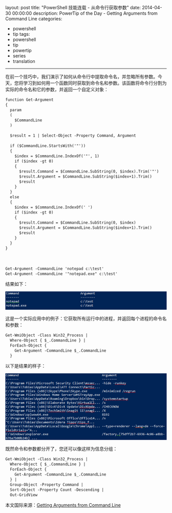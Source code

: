 ﻿layout: post
title: "PowerShell 技能连载 - 从命令行获取参数"
date: 2014-04-30 00:00:00
description: PowerTip of the Day - Getting Arguments from Command Line
categories:
- powershell
- tip
tags:
- powershell
- tip
- powertip
- series
- translation
---
在前一个技巧中，我们演示了如何从命令行中提取命令名，并忽略所有参数。今天，您将学习到如何用一个函数同时获取到命令名和参数。该函数将命令行分割为实际的命令名和它的参数，并返回一个自定义对象：

    function Get-Argument
    {
      param
      (
        $CommandLine
      )
      
      $result = 1 | Select-Object -Property Command, Argument
    
      if ($CommandLine.StartsWith('"')) 
      { 
        $index = $CommandLine.IndexOf('"', 1)
        if ($index -gt 0)
        {
          $result.Command = $CommandLine.SubString(0, $index).Trim('"')
          $result.Argument = $CommandLine.SubString($index+1).Trim()
          $result
        }
      }
      else
      {
        $index = $CommandLine.IndexOf(' ')
        if ($index -gt 0)
        {
          $result.Command = $CommandLine.SubString(0, $index)
          $result.Argument = $CommandLine.SubString($index+1).Trim()
          $result
        }
      }
    }
    
    
    
    Get-Argument -CommandLine 'notepad c:\test'
    Get-Argument -CommandLine '"notepad.exe" c:\test'

结果如下：

![](/img/2014-04-30-getting-arguments-from-command-line-001.png)

这是一个实际应用中的例子：它获取所有运行中的进程，并返回每个进程的命令名和参数：

    Get-WmiObject -Class Win32_Process |
      Where-Object { $_.CommandLine } |
      ForEach-Object {
        Get-Argument -CommandLine $_.CommandLine
      }  

以下是结果的样子：

![](/img/2014-04-30-getting-arguments-from-command-line-002.png)

既然命令和参数都分开了，您还可以像这样为信息分组：

    Get-WmiObject -Class Win32_Process |
      Where-Object { $_.CommandLine } |
      ForEach-Object {
        Get-Argument -CommandLine $_.CommandLine
      } |
      Group-Object -Property Command |
      Sort-Object -Property Count -Descending |
      Out-GridView 

<!--more-->
本文国际来源：[Getting Arguments from Command Line](http://powershell.com/cs/blogs/tips/archive/2014/04/30/getting-arguments-from-command-line.aspx)
